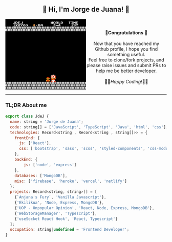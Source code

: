 <div align="center">
	<h2> 🖖 Hi, I'm Jorge de Juana! 👋</h2>
</div>
<img src="https://github.com/JdeJ/JdeJ/blob/master/gifs/bigMario.gif" alt="Welcome Mario message!" width="50%" align="left"/>
<div align="right">
	<div align="center">
		<br><br>🎉<b>Congratulations</b> 🎉<br><br>
		Now that you have reached my Github profile, I hope you find something useful.<br>
		Feel free to clone/fork projects, and please raise issues and submit PRs to help me be better developer. <br><br>
		👩‍💻<i>Happy Coding!</i>👨‍💻
		<br clear="right"/><br clear="left"/>
	</div>
</div>

---

### TL;DR About me
```js
export class JdeJ {
  name: string = 'Jorge de Juana';
  code: string[] = ['JavaScript', 'TypeScript', 'Java', 'html', 'css'];
  technologies: Record<string , Record<string , string[]>> = {
    frontEnd: {
      js: ['React'],
      css: ['bootstrap', 'sass', 'scss', 'styled-components', 'css-modules']
    },
    backEnd: {
        js: ['node', 'express']
    },
    databases: ['MongoDB'],
    misc: ['firebase', 'heroku', 'vercel', 'netlify']
  };
  projects: Record<string, string>[] = [
    {`Anjana's Fury`, 'Vanilla Javascript'},
    {'Ekilikua', 'Node, Express, MongoDB'},
    {'UOP - Unpopular Opinion', 'React, Node, Express, MongoDB'},
    {'WebStorageManager', 'Typescript'},
    {'useSocket React Hook', 'React, Typescript'}
  ];
  occupation: string|undefined = 'Frontend Developer';
}
```
